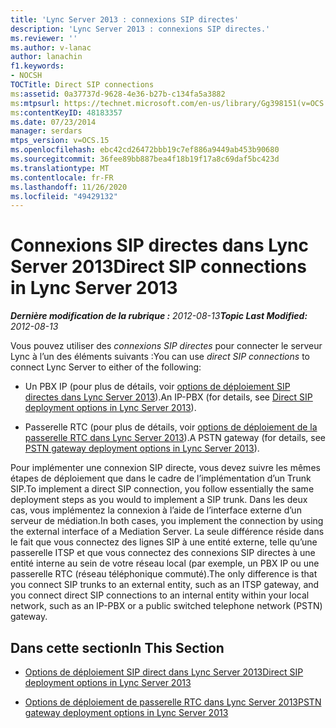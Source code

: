 ```yaml
---
title: 'Lync Server 2013 : connexions SIP directes'
description: 'Lync Server 2013 : connexions SIP directes.'
ms.reviewer: ''
ms.author: v-lanac
author: lanachin
f1.keywords:
- NOCSH
TOCTitle: Direct SIP connections
ms:assetid: 0a37737d-9628-4e36-b27b-c134fa5a3882
ms:mtpsurl: https://technet.microsoft.com/en-us/library/Gg398151(v=OCS.15)
ms:contentKeyID: 48183357
ms.date: 07/23/2014
manager: serdars
mtps_version: v=OCS.15
ms.openlocfilehash: ebc42cd26472bbb19c7ef886a9449ab453b90680
ms.sourcegitcommit: 36fee89bb887bea4f18b19f17a8c69daf5bc423d
ms.translationtype: MT
ms.contentlocale: fr-FR
ms.lasthandoff: 11/26/2020
ms.locfileid: "49429132"
---
```

# <a name="direct-sip-connections-in-lync-server-2013"></a><span data-ttu-id="731c5-103">Connexions SIP directes dans Lync Server 2013</span><span class="sxs-lookup"><span data-stu-id="731c5-103">Direct SIP connections in Lync Server 2013</span></span>

<div data-xmlns="http://www.w3.org/1999/xhtml">

<div class="topic" data-xmlns="http://www.w3.org/1999/xhtml" data-msxsl="urn:schemas-microsoft-com:xslt" data-cs="https://msdn.microsoft.com/">

<div data-asp="https://msdn2.microsoft.com/asp">



</div>

<div id="mainSection">

<div id="mainBody"><span data-ttu-id="731c5-104">

<span> </span></span><span class="sxs-lookup"><span data-stu-id="731c5-104">

<span> </span></span></span>

<span data-ttu-id="731c5-105">_**Dernière modification de la rubrique :** 2012-08-13_</span><span class="sxs-lookup"><span data-stu-id="731c5-105">_**Topic Last Modified:** 2012-08-13_</span></span>

<span data-ttu-id="731c5-106">Vous pouvez utiliser des *connexions SIP directes* pour connecter le serveur Lync à l’un des éléments suivants :</span><span class="sxs-lookup"><span data-stu-id="731c5-106">You can use *direct SIP connections* to connect Lync Server to either of the following:</span></span>

  - <span data-ttu-id="731c5-107">Un PBX IP (pour plus de détails, voir [options de déploiement SIP directes dans Lync Server 2013](lync-server-2013-direct-sip-deployment-options.md)).</span><span class="sxs-lookup"><span data-stu-id="731c5-107">An IP-PBX (for details, see [Direct SIP deployment options in Lync Server 2013](lync-server-2013-direct-sip-deployment-options.md)).</span></span>

  - <span data-ttu-id="731c5-108">Passerelle RTC (pour plus de détails, voir [options de déploiement de la passerelle RTC dans Lync Server 2013](lync-server-2013-pstn-gateway-deployment-options.md)).</span><span class="sxs-lookup"><span data-stu-id="731c5-108">A PSTN gateway (for details, see [PSTN gateway deployment options in Lync Server 2013](lync-server-2013-pstn-gateway-deployment-options.md)).</span></span>

<span data-ttu-id="731c5-109">Pour implémenter une connexion SIP directe, vous devez suivre les mêmes étapes de déploiement que dans le cadre de l’implémentation d’un Trunk SIP.</span><span class="sxs-lookup"><span data-stu-id="731c5-109">To implement a direct SIP connection, you follow essentially the same deployment steps as you would to implement a SIP trunk.</span></span> <span data-ttu-id="731c5-110">Dans les deux cas, vous implémentez la connexion à l’aide de l’interface externe d’un serveur de médiation.</span><span class="sxs-lookup"><span data-stu-id="731c5-110">In both cases, you implement the connection by using the external interface of a Mediation Server.</span></span> <span data-ttu-id="731c5-111">La seule différence réside dans le fait que vous connectez des lignes SIP à une entité externe, telle qu’une passerelle ITSP et que vous connectez des connexions SIP directes à une entité interne au sein de votre réseau local (par exemple, un PBX IP ou une passerelle RTC (réseau téléphonique commuté).</span><span class="sxs-lookup"><span data-stu-id="731c5-111">The only difference is that you connect SIP trunks to an external entity, such as an ITSP gateway, and you connect direct SIP connections to an internal entity within your local network, such as an IP-PBX or a public switched telephone network (PSTN) gateway.</span></span>

<div>

## <a name="in-this-section"></a><span data-ttu-id="731c5-112">Dans cette section</span><span class="sxs-lookup"><span data-stu-id="731c5-112">In This Section</span></span>

  - [<span data-ttu-id="731c5-113">Options de déploiement SIP direct dans Lync Server 2013</span><span class="sxs-lookup"><span data-stu-id="731c5-113">Direct SIP deployment options in Lync Server 2013</span></span>](lync-server-2013-direct-sip-deployment-options.md)

  - [<span data-ttu-id="731c5-114">Options de déploiement de passerelle RTC dans Lync Server 2013</span><span class="sxs-lookup"><span data-stu-id="731c5-114">PSTN gateway deployment options in Lync Server 2013</span></span>](lync-server-2013-pstn-gateway-deployment-options.md)

<span data-ttu-id="731c5-115"></div>

</div>

<span> </span>

</div>

</div>

</span><span class="sxs-lookup"><span data-stu-id="731c5-115"></div>

</div>

<span> </span>

</div>

</div>

</span></span></div>

